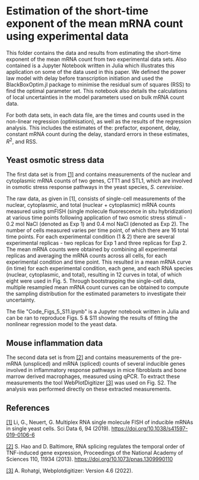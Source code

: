 # Estimation of the short-time exponent of the mean mRNA count using experimental data

This folder contains the data and results from estimating the short-time exponent of the mean mRNA count from two experimental data sets.
Also contained is a Jupyter Notebook written in Julia which illustrates this application on some of the data used in this paper.
We defined the power law model with delay before transcription initiation and used the BlackBoxOptim.jl package to minimise the residual sum of squares (RSS) to find the optimal parameter set.
This notebook also details the calculations of local uncertainties in the model parameters used on bulk mRNA count data.

For both data sets, in each data file, are the times and counts used in the non-linear regression (optimisation), as well as the results of the regression analysis.
This includes the estimates of the: prefactor, exponent, delay, constant mRNA count during the delay, standard errors in these estimates, $R^2$, and RSS.

## Yeast osmotic stress data

The first data set is from [[1]](https://www.nature.com/articles/s41597-019-0106-6) and contains measurements of the nuclear and cytoplasmic mRNA counts of two genes, CTT1 and STL1, which are involved in osmotic stress response pathways in the yeast species, *S. cerevisiae*.

The raw data, as given in [1], consists of single-cell measurements of the nuclear, cytoplasmic, and total (nuclear + cytoplasmic) mRNA counts measured using smFISH (single molecule fluorescence in situ hybridization) at various time points following application of two osmotic stress stimuli - 0.2 mol NaCl (denoted as Exp 1) and 0.4 mol NaCl (denoted as Exp 2).
The number of cells measured varies per time point, of which there are 16 total time points.
For each experimental condition (1 & 2) there are several experimental replicas - two replicas for Exp 1 and three replicas for Exp 2.
The mean mRNA counts were obtained by combining all experimental replicas and averaging the mRNA counts across all cells, for each experimental condition and time point.
This resulted in a mean mRNA curve (in time) for each experimental condition, each gene, and each RNA species (nuclear, cytoplasmic, and total), resulting in 12 curves in total, of which eight were used in Fig. 5.
Through bootstrapping the single-cell data, multiple resampled mean mRNA count curves can be obtained to compute the sampling distribution for the estimated parameters to investigate their uncertainty.

The file "Code_Figs_5_S11.ipynb" is a Jupyter notebook written in Julia and can be ran to reproduce Figs. 5 & S11 showing the results of fitting the nonlinear regression model to the yeast data.

## Mouse inflammation data

The second data set is from [[2]](https://www.pnas.org/doi/10.1073/pnas.1309990110) and contains measurements of the pre-mRNA (unspliced) and mRNA (spliced) counts of several inducible genes involved in inflammatory response pathways in mice fibroblasts and bone marrow derived macrophages, measured using qPCR.
To extract these measurements the tool WebPlotDigitizer [[3]](https://automeris.io/WebPlotDigitizer/) was used on Fig. S2.
The analysis was performed directly on these extracted measurements.

## References

[[1]](https://www.nature.com/articles/s41597-019-0106-6) Li, G., Neuert, G. Multiplex RNA single molecule FISH of inducible mRNAs in single yeast cells. Sci Data 6, 94 (2019). https://doi.org/10.1038/s41597-019-0106-6

[[2]](https://www.pnas.org/doi/10.1073/pnas.1309990110) S. Hao and D. Baltimore, RNA splicing regulates the temporal order of TNF-induced gene expression, Proceedings of the National Academy of Sciences 110, 11934 (2013). https://doi.org/10.1073/pnas.1309990110

[[3]](https://automeris.io/WebPlotDigitizer/) A. Rohatgi, Webplotdigitizer: Version 4.6 (2022).
